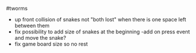 #tworms

- up front collision of snakes not "both lost" when there is one space left between them
- fix possibility to add size of snakes at the beginning
	-add on press event and move the snake?
- fix game board size so no rest
